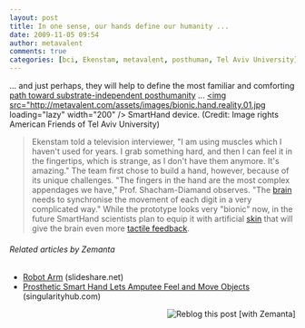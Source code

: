 ```yaml
---
layout: post
title: In one sense, our hands define our humanity ...
date: 2009-11-05 09:54
author: metavalent
comments: true
categories: [bci, Ekenstam, metavalent, posthuman, Tel Aviv University]
---
```

... and just perhaps, they will help to define the most familiar and comforting <a href="http://www.sciencedaily.com/releases/2009/11/091104132708.htm" target="_blank">path toward substrate-independent posthumanity</a> ...
<a href="http://www.sciencedaily.com/releases/2009/11/091104132708.htm" target="_blank"><img src="http://metavalent.com/assets/images/bionic.hand.reality.01.jpg loading="lazy" width="200" /></a>
SmartHand device. (Credit: Image rights American Friends of Tel Aviv University)
<blockquote>Ekenstam told a television interviewer, "I am using muscles which I haven't used for years. I grab something hard, and then I can feel it in the fingertips, which is strange, as I don't have them anymore. It's amazing." The team first chose to build a hand, however, because of its unique challenges. "The fingers in the hand are the most complex appendages we have," Prof. Shacham-Diamand observes. "The <a class="zem_slink" href="http://en.wikipedia.org/wiki/Brain" title="Brain" rel="wikipedia">brain</a> needs to synchronise the movement of each digit in a very complicated way." While the prototype looks very "bionic" now, in the future SmartHand scientists plan to equip it with artificial <a class="zem_slink" href="http://en.wikipedia.org/wiki/Skin" title="Skin" rel="wikipedia">skin</a> that will give the brain even more <a class="zem_slink" href="http://en.wikipedia.org/wiki/Somatosensory_system" title="Somatosensory system" rel="wikipedia">tactile feedback</a>.</blockquote>
<h6 class="zemanta-related-title" style="font-size:1em;">Related articles by Zemanta</h6><ul class="zemanta-article-ul"><li class="zemanta-article-ul-li"><a href="http://www.slideshare.net/mzis/robot-arm">Robot Arm</a> (slideshare.net)</li><li class="zemanta-article-ul-li"><a href="http://singularityhub.com/2009/10/21/prosthetic-smart-hand-lets-amputee-feel-and-move-objects/">Prosthetic Smart Hand Lets Amputee Feel and Move Objects</a> (singularityhub.com)</li></ul>

<div style="margin-top:10px;height:15px;" class="zemanta-pixie"><a class="zemanta-pixie-a" href="http://reblog.zemanta.com/zemified/8e89e085-e06c-4bf8-b14c-e285c36cdf60/" title="Reblog this post [with Zemanta]"><img style="border:medium none;float:right;" class="zemanta-pixie-img" src="http://img.zemanta.com/reblog_e.png?x-id=8e89e085-e06c-4bf8-b14c-e285c36cdf60" alt="Reblog this post [with Zemanta]"/></a><span class="zem-script more-related pretty-attribution"></span></div>
